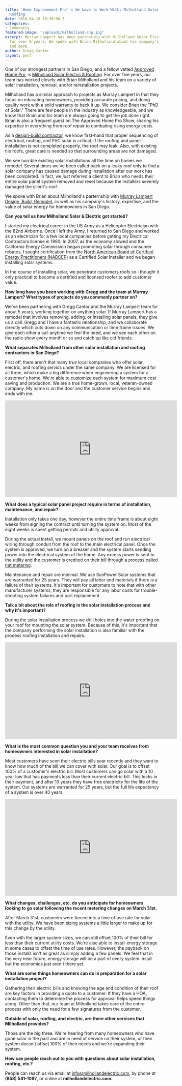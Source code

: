```yaml
---
title: 'Home Improvement Pro''s We Love to Work With: Milholland Solar Electric &
  Roofing'
date: 2018-04-18 19:30:00 Z
categories:
- Community
featured-image: "/uploads/milholland-ahp.jpg"
excerpt: Murray Lampert has been partnering with Milholland Solar Electric & Roofing
  for over 5 years. We spoke with Brian Milholland about his company's history, expertise,
  and more.
author: Gregg Cantor
layout: post
---
```


One of our strongest partners in San Diego, and a fellow vetted [Approved Home Pro](https://www.sandiegoapprovedhomepros.com/), is [Milholland Solar Electric & Roofing](https://milhollandelectric.com/). For over five years, our team has worked closely with Brian Milholland and his team on a variety of solar installation, removal, and/or reinstallation projects.

Milholland has a similar approach to projects as Murray Lampert in that they focus on educating homeowners, providing accurate pricing, and doing quality work with a solid warranty to back it up. We consider Brian the "PhD of Solar." There are few people in the industry as knowledgeable, and we know that Brian and his team are always going to get the job done right. Brian is also a frequent guest on The Approved Home Pro Show, sharing his expertise in everything from roof repair to combating rising energy costs.

As a [design-build contractor](https://murraylampert.com/san-diego-design-build-contractors), we know first-hand that proper sequencing of electrical, roofing, and PVC solar is critical. If the roofing and panel installation is not completed properly, the roof may leak. Also, with existing tile roofs, great care is needed so that surrounding areas are not damaged. 

We see horrible existing solar installations all the time on homes we remodel. Several times we've been called back on a leaky roof only to find a solar company has caused damage during installation after our work has been completed. In fact, we _just_ referred a client to Brian who needs their entire solar panel system removed and reset because the installers severely damaged the client's roof.

We spoke with Brian about Milholland's parternship with [Murray Lampert Design, Build, Remodel](/), as well as his company's history, expertise, and the value of solar energy for homeowners in San Diego.

**Can you tell us how Milholland Solar & Electric got started?**

I started my electrical career in the US Army as a Helicopter Electrician with the 82nd Airborne. Once I left the Army, I returned to San Diego and worked as an electrician for a few local companies before getting my Electrical Contractors license in 1990. In 2007, as the economy slowed and the California Energy Commission began promoting solar through consumer rebates, I sought certification from the [North American Board of Certified Energy Practitioners (NABCEP)](http://www.nabcep.org/) as a Certified Solar Installer and we began installing solar systems.

In the course of installing solar, we penetrate customers roofs so I thought it only practical to become a certified and licensed roofer to add customer value.

**How long have you been working with Gregg and the team at Murray Lampert? What types of projects do you commonly partner on?**

We've been partnering with Gregg Cantor and the Murray Lampert team for about 5 years, working together on anything solar. If Murray Lampert has a remodel that involves removing, adding, or installing solar panels, they give us a call. Gregg and I have a fantastic relationship, and we collaborate directly which cuts down on any communication or time frame issues. We give each other a call anytime we feel the need, and we see each other on the radio show every month or so and catch up like old friends.

**What separates Milholland from other solar installation and roofing contractors in San Diego?**

First off, there aren't that many _true_ local companies who offer solar, electric, and roofing servics under the same company. We are licensed for all three, which make a big difference when engineering a system for a customer's home. We're able to customize each system for maximum cost saving and production. We are a true home-grown, local, veteran-owned company. My name is on the door and the customer service begins and ends with me.

<div class="flex-video">
  <iframe width="560" height="315" src="https://www.youtube.com/embed/iK7K8ApaWts?rel=0&amp;showinfo=0" frameborder="0" allowfullscreen></iframe>
</div>

**What does a typical solar panel project require in terms of installation, maintenance, and repair?**

Installation only takes one day, however the entire time frame is about eight weeks from signing the contract until turning the system on. Most of the eight weeks is spent getting permits and utility approval.

During the actual install, we mount panels on the roof and run electrical wiring through conduit from the roof to the main electrical panel. Once the system is approved, we turn on a breaker and the system starts sending power into the electrical system of the home. Any excess power is sent to the utility and the customer is credited on their bill through a process called [net metering](https://www.energysage.com/net-metering/sdge/).

Maintenance and repair are minimal. We use SunPower Solar systems that are warranted for 25 years. They will pay all labor and materials if there is a failure of their systems. It's important for customers to note that with other manufacturer systems, they are responsible for any labor costs for trouble-shooting system failures and part replacement.

**Talk a bit about the role of roofing in the solar installation process and why it's important?**

During the solar installation process we drill holes into the water proofing on your roof for mounting the solar system. Because of this, it's important that the company performing the solar installation is also familiar with the process roofing installation and repairs.

<div class="flex-video">
  <iframe width="560" height="315" src="https://www.youtube.com/embed/uptSLb51tQ0?rel=0&amp;showinfo=0" frameborder="0" allowfullscreen></iframe>
</div>

**What is the most common question you and your team receives from homeowners interested in solar installation?**

Most customers have seen their electric bills soar recently and they want to know how much of the bill we can cover with solar. Our goal is to offset 100% of a customer's electric bill. Most customers can go solar with a 10 year low that has payments less than their current electric bill. This locks in their payment, and after 10 years they have free electricity for the life of the system. Our systems are warranted for 25 years, but the full life expectancy of a system is over 40 years.

<div class="flex-video">
  <iframe width="560" height="315" src="https://www.youtube.com/embed/VdqXcp7uZhQ?rel=0&amp;showinfo=0" frameborder="0" allowfullscreen></iframe>
</div>

**What changes, challenges, etc. do you anticipate for homeowners looking to go solar following the recent metering changes on March 31st.**

After March 31st, customers were forced into a time of use rate for solar with the utility. We have been sizing systems a little larger to make up for this change by the utility.

Even with the larger system sizes, we can still offset 100% of their bill for less than their current utility costs. We're also able to install energy storage in some cases to offset the time of use rates. However, the payback on those installs isn't as great as simply adding a few panels. We feel that in the very near future, energy storage will be a part of every system install but the economics just aren't there yet.

**What are some things homeowners can do in preparation for a solar installation project?**

Gathering their electric bills and knowing the age and condition of their roof are key factors in providing a quote to a customer. If they have a HOA, contacting them to determine the process for approval helps speed things along. Other than that, our team at Milholland takes care of the entire process with only the need for a few signatures from the customer.

**Outside of solar, roofing, and electric, are there other services that Milholland provides?**

Those are the big three. We're hearing from many homeowners who have gone solar in the past and are in need of service on their system, or their system doesn't offset 100% of their needs and we're expanding their system.

**How can people reach out to you with questions about solar installation, roofing, etc.?**

People can reach us via email at [info@milhollandelectric.com](mailto:info@milhollandelectric.com), by phone at **(858) 541-1097**, or online at **milhollandelectric.com**.
